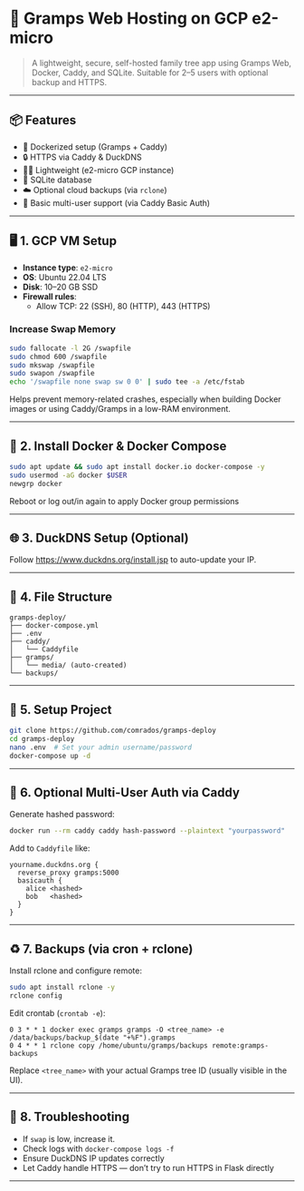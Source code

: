 # 🧬 Gramps Web Hosting on GCP e2-micro

> A lightweight, secure, self-hosted family tree app using Gramps Web, Docker, Caddy, and SQLite. Suitable for 2–5 users with optional backup and HTTPS.

---

## 📦 Features

- 🐳 Dockerized setup (Gramps + Caddy)
- 🔒 HTTPS via Caddy & DuckDNS
- 🧑‍💻 Lightweight (e2-micro GCP instance)
- 💾 SQLite database
- ☁️ Optional cloud backups (via `rclone`)
- 🧍 Basic multi-user support (via Caddy Basic Auth)

---

## 🖥️ 1. GCP VM Setup

- **Instance type**: `e2-micro`
- **OS**: Ubuntu 22.04 LTS
- **Disk**: 10–20 GB SSD
- **Firewall rules**:
  - Allow TCP: 22 (SSH), 80 (HTTP), 443 (HTTPS)

### Increase Swap Memory

```bash
sudo fallocate -l 2G /swapfile
sudo chmod 600 /swapfile
sudo mkswap /swapfile
sudo swapon /swapfile
echo '/swapfile none swap sw 0 0' | sudo tee -a /etc/fstab
```
Helps prevent memory-related crashes, especially when building Docker images or using Caddy/Gramps in a low-RAM environment.

---

## 🐳 2. Install Docker & Docker Compose

```bash
sudo apt update && sudo apt install docker.io docker-compose -y
sudo usermod -aG docker $USER
newgrp docker
```
Reboot or log out/in again to apply Docker group permissions

---

## 🌐 3. DuckDNS Setup (Optional)

Follow https://www.duckdns.org/install.jsp to auto-update your IP.

---

## 📁 4. File Structure

```
gramps-deploy/
├── docker-compose.yml
├── .env
├── caddy/
│   └── Caddyfile
├── gramps/
│   └── media/ (auto-created)
└── backups/
```

---

## 🧾 5. Setup Project

```bash
git clone https://github.com/comrados/gramps-deploy
cd gramps-deploy
nano .env  # Set your admin username/password
docker-compose up -d
```

---

## 🔑 6. Optional Multi-User Auth via Caddy

Generate hashed password:

```bash
docker run --rm caddy caddy hash-password --plaintext "yourpassword"
```

Add to `Caddyfile` like:

```
yourname.duckdns.org {
  reverse_proxy gramps:5000
  basicauth {
    alice <hashed>
    bob   <hashed>
  }
}
```

---

## ♻️ 7. Backups (via cron + rclone)

Install rclone and configure remote:

```bash
sudo apt install rclone -y
rclone config
```

Edit crontab (`crontab -e`):

```cron
0 3 * * 1 docker exec gramps gramps -O <tree_name> -e /data/backups/backup_$(date "+%F").gramps
0 4 * * 1 rclone copy /home/ubuntu/gramps/backups remote:gramps-backups
```
Replace `<tree_name>` with your actual Gramps tree ID (usually visible in the UI).

---

## 🧯 8. Troubleshooting

- If `swap` is low, increase it.
- Check logs with `docker-compose logs -f`
- Ensure DuckDNS IP updates correctly
- Let Caddy handle HTTPS — don’t try to run HTTPS in Flask directly

---